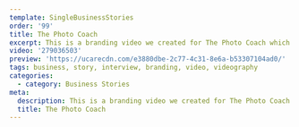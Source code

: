 ```yaml
---
template: SingleBusinessStories
order: '99'
title: The Photo Coach
excerpt: This is a branding video we created for The Photo Coach which highlights and provides an insight into the business.
video: '279036503'
preview: 'https://ucarecdn.com/e3880dbe-2c77-4c31-8e6a-b53307104ad0/'
tags: business, story, interview, branding, video, videography
categories:
  - category: Business Stories
meta:
  description: This is a branding video we created for The Photo Coach which highlights and provides an insight into the business.
  title: The Photo Coach
---
```

